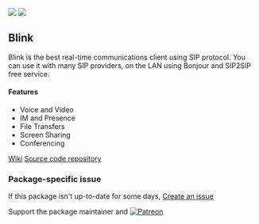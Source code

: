 [![](https://img.shields.io/chocolatey/v/blink?color=green&label=blink)](https://chocolatey.org/packages/blink) [![](https://img.shields.io/chocolatey/dt/blink)](https://chocolatey.org/packages/blink)

## Blink
Blink is the best real-time communications client using SIP protocol. You can use it with many SIP providers, on the LAN using Bonjour and SIP2SIP free service.

#### Features
* Voice and Video	
* IM and Presence	
* File Transfers	
* Screen Sharing	
* Conferencing

[Wiki](http://blink-qt.ag-projects.com/)
[Source code repository](http://devel.ag-projects.com/repositories/blink-qt)

### Package-specific issue
If this package isn't up-to-date for some days, [Create an issue](https://github.com/tunisiano187/Chocolatey-packages/issues/new/choose)

Support the package maintainer and [![Patreon](https://cdn.jsdelivr.net/gh/tunisiano187/Chocolatey-packages@d15c4e19c709e7148588d4523ffc6dd3cd3c7e5e/icons/patreon.png)](https://www.patreon.com/bePatron?u=39585820)
